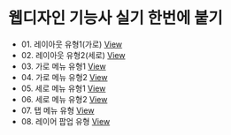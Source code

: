 

<h1>웹디자인 기능사 실기 한번에 붙기</h1>
<ul>
  <li>01. 레이아웃 유형1(가로) <a href="https://webstoryboy.github.io/webd/webd01.html">View</a></li>
  <li>02. 레이아웃 유형2(세로) <a href="https://webstoryboy.github.io/webd/webd02.html">View</a></li>
  <li>03. 가로 메뉴 유형1 <a href="https://webstoryboy.github.io/webd/webd03.html">View</a></li>
  <li>04. 가로 메뉴 유형2 <a href="https://webstoryboy.github.io/webd/webd04.html">View</a></li>
  <li>05. 세로 메뉴 유형1 <a href="https://webstoryboy.github.io/webd/webd05.html">View</a></li>
  <li>06. 세로 메뉴 유형2 <a href="https://webstoryboy.github.io/webd/webd06.html">View</a></li>
  <li>07. 탭 메뉴 유형 <a href="https://webstoryboy.github.io/webd/webd07.html">View</a></li>
  <li>08. 레이어 팝업 유형 <a href="https://webstoryboy.github.io/webd/webd08.html">View</a></li>
</ul>
